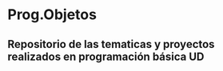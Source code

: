 # Prog.Objetos
<h2>Repositorio de las tematicas y proyectos realizados en programación básica UD</h2>
